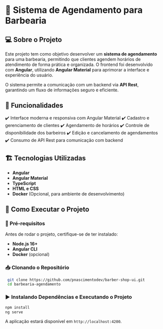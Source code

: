 # 📌 Sistema de Agendamento para Barbearia

## 💻 Sobre o Projeto
Este projeto tem como objetivo desenvolver um **sistema de agendamento** para uma barbearia, permitindo que clientes agendem horários de atendimento de forma prática e organizada. O frontend foi desenvolvido com **Angular**, utilizando **Angular Material** para aprimorar a interface e experiência do usuário.

O sistema permite a comunicação com um backend via **API Rest**, garantindo um fluxo de informações seguro e eficiente.

## 🚀 Funcionalidades

✔️ Interface moderna e responsiva com Angular Material
✔️ Cadastro e gerenciamento de clientes
✔️ Agendamento de horários
✔️ Controle de disponibilidade dos barbeiros
✔️ Edição e cancelamento de agendamentos
✔️ Consumo de API Rest para comunicação com backend

## 🏗️ Tecnologias Utilizadas
- **Angular**
- **Angular Material**
- **TypeScript**
- **HTML e CSS**
- **Docker** (Opcional, para ambiente de desenvolvimento)

## 🔧 Como Executar o Projeto
### 📌 Pré-requisitos
Antes de rodar o projeto, certifique-se de ter instalado:
- **Node.js 16+**
- **Angular CLI**
- **Docker** (opcional)

### 📥 Clonando o Repositório
```sh
 git clone https://github.com/pnascimentodev/barber-shop-ui.git
 cd barbearia-agendamento
```

### ▶️ Instalando Dependências e Executando o Projeto
```sh
npm install
ng serve
```
A aplicação estará disponível em `http://localhost:4200`.
